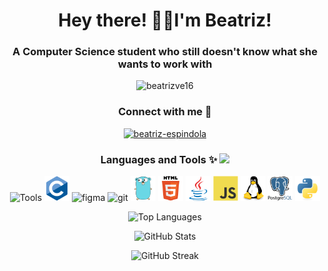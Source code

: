 <h1 align="center">Hey there! 🌸✨I'm Beatriz!</h1>
<h3 align="center">A Computer Science student who still doesn't know what she wants to work with</h3>

<p align="center">
  <img src="https://komarev.com/ghpvc/?username=beatrizve16&label=Profile%20views&color=0e75b6&style=flat" alt="beatrizve16" />
</p>

<h3 align="center">Connect with me 🌟</h3>
<p align="center">
  <a href="https://www.linkedin.com/in/beatriz-espindola-73b06b240/" target="_blank">
    <img src="https://raw.githubusercontent.com/rahuldkjain/github-profile-readme-generator/master/src/images/icons/Social/linked-in-alt.svg" alt="beatriz-espindola" height="30" width="40" />
  </a>
</p>

<h3 align="center">Languages and Tools ✨ <img src="https://i.pinimg.com/originals/87/9d/d6/879dd60de473de0e0128a42352c085e7.gif" width="50"></h3>
<p align="center">
  <img src="https://camo.githubusercontent.com/4389f0ac4e9cfd74cc23456e60224e129eef187cf97ed28a7c00af9d83faeb5d/68747470733a2f2f6d656469612e74656e6f722e636f6d2f784d6d77504f714646534141414141432f6165737468657469632d747970696e672e676966" alt="Tools" width="50">
  <img src="https://raw.githubusercontent.com/devicons/devicon/master/icons/c/c-original.svg" alt="c" width="40" height="40"/>
  <img src="https://www.vectorlogo.zone/logos/figma/figma-icon.svg" alt="figma" width="40" height="40"/>
  <img src="https://www.vectorlogo.zone/logos/git-scm/git-scm-icon.svg" alt="git" width="40" height="40"/>
  <img src="https://raw.githubusercontent.com/devicons/devicon/master/icons/go/go-original.svg" alt="go" width="40" height="40"/>
  <img src="https://raw.githubusercontent.com/devicons/devicon/master/icons/html5/html5-original-wordmark.svg" alt="html5" width="40" height="40"/>
  <img src="https://raw.githubusercontent.com/devicons/devicon/master/icons/java/java-original.svg" alt="java" width="40" height="40"/>
  <img src="https://raw.githubusercontent.com/devicons/devicon/master/icons/javascript/javascript-original.svg" alt="javascript" width="40" height="40"/>
  <img src="https://raw.githubusercontent.com/devicons/devicon/master/icons/linux/linux-original.svg" alt="linux" width="40" height="40"/>
  <img src="https://raw.githubusercontent.com/devicons/devicon/master/icons/postgresql/postgresql-original-wordmark.svg" alt="postgresql" width="40" height="40"/>
  <img src="https://raw.githubusercontent.com/devicons/devicon/master/icons/python/python-original.svg" alt="python" width="40" height="40"/>
</p>

<p align="center">
  <img src="https://github-readme-stats.vercel.app/api/top-langs/?username=beatrizve16&layout=compact" alt="Top Languages" />
</p>

<p align="center">
  <img src="https://github-readme-stats.vercel.app/api?username=beatrizve16&show_icons=true" alt="GitHub Stats" />
</p>

<p align="center">
  <img src="https://github-readme-streak-stats.herokuapp.com/?user=beatrizve16" alt="GitHub Streak" />
</p>
